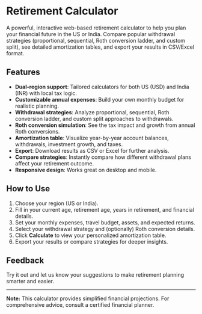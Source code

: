 # Retirement Calculator

A powerful, interactive web-based retirement calculator to help you plan your financial future in the US or India. Compare popular withdrawal strategies (proportional, sequential, Roth conversion ladder, and custom split), see detailed amortization tables, and export your results in CSV/Excel format. 

## Features

- **Dual-region support**: Tailored calculators for both US (USD) and India (INR) with local tax logic.
- **Customizable annual expenses**: Build your own monthly budget for realistic planning.
- **Withdrawal strategies**: Analyze proportional, sequential, Roth conversion ladder, and custom split approaches to withdrawals.
- **Roth conversion simulation**: See the tax impact and growth from annual Roth conversions.
- **Amortization table**: Visualize year-by-year account balances, withdrawals, investment growth, and taxes.
- **Export**: Download results as CSV or Excel for further analysis.
- **Compare strategies**: Instantly compare how different withdrawal plans affect your retirement outcome.
- **Responsive design**: Works great on desktop and mobile.

## How to Use

1. Choose your region (US or India).
2. Fill in your current age, retirement age, years in retirement, and financial details.
3. Set your monthly expenses, travel budget, assets, and expected returns.
4. Select your withdrawal strategy and (optionally) Roth conversion details.
5. Click **Calculate** to view your personalized amortization table.
6. Export your results or compare strategies for deeper insights.

## Feedback

Try it out and let us know your suggestions to make retirement planning smarter and easier.

---

**Note:** This calculator provides simplified financial projections. For comprehensive advice, consult a certified financial planner.
